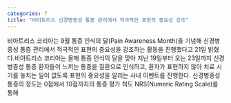```yaml
---
categories: f
title: "비아트리스 신경병증성 통증 관리에서 적극적인 표현의 중요성 강조"
---
```

비아트리스 코리아는 9월 통증 인식의 달(Pain Awareness Month)을 기념해 신경병증성 통증 관리에서 적극적인 표현의 중요성을 강조하는 활동을 진행했다고 21일 밝혔다.비아트리스 코리아는 올해 통증 인식의 달을 맞아 지난 19일부터 오는 23일까지 신경병증성 통증 환자들이 느끼는 통증을 질환으로 인식하고, 환자가 표현하지 않아 치료 시기를 놓치는 일이 없도록 표현의 중요성을 알리는 사내 이벤트를 진행한다. 신경병증성 통증의 정도는 0점에서 10점까지의 통증 평가 척도 NRS(Numeric Rating Scale)를 통해